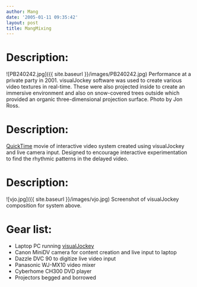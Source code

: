 ```yaml
---
author: Mang
date: '2005-01-11 09:35:42'
layout: post
title: MangMixing
---
```


# Description:
![PB240242.jpg]({{ site.baseurl }}/images/PB240242.jpg)
Performance at a private party in 2001.  visualJockey software was used to create various video textures in real-time.  These were also projected inside to create an immersive environment and also on snow-covered trees outside which provided an organic three-dimensional projection surface.  Photo by Jon Ross.

# Description:
[QuickTime](QuickTime.html) movie of interactive video system created using visualJockey and live camera input.  Designed to encourage interactive experimentation to find the rhythmic patterns in the delayed video.

# Description:
![vjo.jpg]({{ site.baseurl }}/images/vjo.jpg)
Screenshot of visualJockey composition for system above. 

# Gear list:

* Laptop PC running [visualJockey](http://www.visualjockey.com)
* Canon MiniDV camera for content creation and live input to laptop
* Dazzle DVC 90 to digitize live video input
* Panasonic WJ-MX10 video mixer
* Cyberhome CH300 DVD player
* Projectors begged and borrowed
